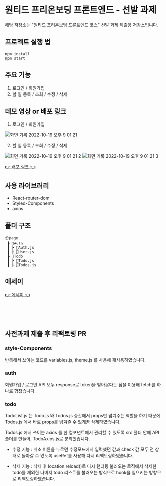 # 원티드 프리온보딩 프론트엔드 - 선발 과제

해당 저장소는 "원티드 프리온보딩 프론트엔드 코스" 선발 과제 제출용 저장소입니다.

## 프로젝트 실행 법

```
npm install
npm start
```

## 주요 기능

1. 로그인 / 회원가입
2. 할 일 등록 / 조회 / 수정 / 삭제

## 데모 영상 or 배포 링크

1. 로그인 / 회원가입

![화면 기록 2022-10-19 오후 9 01 21](https://user-images.githubusercontent.com/95282989/196692709-37c45666-4122-4003-9203-cfb5f475613a.GIF)

2. 할 일 등록 / 조회 / 수정 / 삭제

![화면 기록 2022-10-19 오후 9 01 21 2](https://user-images.githubusercontent.com/95282989/196693184-f724ebf2-2750-400b-aec0-226ee1d65593.GIF)
![화면 기록 2022-10-19 오후 9 01 21 3](https://user-images.githubusercontent.com/95282989/196692930-40aeedf2-264c-439a-beec-10ed19267d8e.GIF)


[👉 배포 링크 👈](https://joeunji0119.github.io/wanted-pre-onboarding-frontend)

## 사용 라이브러리

- React-router-dom
- Styled-Components
- axios

## 폴더 구조

```
📦page
 ┣ 📂Auth
 ┃ ┣ 📜Auth.js
 ┃ ┣ 📜User.js
 ┣ 📂Todo
 ┃ ┣ 📜Todo.js
 ┃ ┣ 📜Todos.js
```

## 에세이 
[👉 에세이 👈](https://blog.naver.com/rell_cake/222904736106)


</br>
</br>
</br>

## 사전과제 제출 후 리팩토링 PR


### style-Components

반복해서 쓰이는 코드를 variables.js, theme.js 를 사용해 재사용하였습니다.



### auth

회원가입 / 로그인 API 모두 response로 token을 받아온다는 점을 이용해 fetch를 하나로 합쳤습니다.



### todo

TodoList.js 는 Todo.js 와 Todos.js 중간에서 props만 넘겨주는 역할을 하기 때문에 Todos.js 에서 바로 props를 넘겨줄 수 있게끔 삭제하였습니다.

Todos.js 에서 쓰이는 axios 를 한 컴포넌트에서 관리할 수 있도록 src 폴더 안에 API 폴더를 만들어, TodoAxios.js로 분리했습니다.

- 수정 기능 : 취소 버튼을 누르면 수정모드에서 입력했던 값과 check 값 모두 전 상태로 돌아갈 수 있도록 useRef를 사용해 다시 리팩토링하였습니다.

- 삭제 기능 : 삭제 후 location.reload()로 다시 랜더링 불러오는 로직에서 삭제한 todo를 제외한 나머지 todo 리스트를 불러오는 방식으로 hook을 일으키는 방향으로 리팩토링하였습니다.


